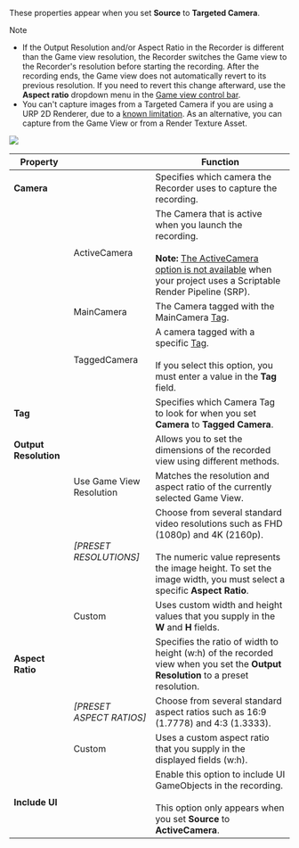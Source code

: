 These properties appear when you set **Source** to **Targeted Camera**.

>[!NOTE]
>* If the Output Resolution and/or Aspect Ratio in the Recorder is different than the Game view resolution, the Recorder switches the Game view to the Recorder's resolution before starting the recording. After the recording ends, the Game view does not automatically revert to its previous resolution. If you need to revert this change afterward, use the **Aspect ratio** dropdown menu in the [Game view control bar](https://docs.unity3d.com/Manual/GameView.html).
>* You can't capture images from a Targeted Camera if you are using a URP 2D Renderer, due to a [known limitation](KnownIssues.md#targeted-camera-recording-is-not-available-with-urp-2d-renderer). As an alternative, you can capture from the Game View or from a Render Texture Asset.

![](Images/CaptureOptionsTargetedCamera.png)

|Property||Function|
|-|-|-|
| **Camera** ||Specifies which camera the Recorder uses to capture the recording. |
|   | ActiveCamera  | The Camera that is active when you launch the recording.<br/><br/>**Note:** [The ActiveCamera option is not available](KnownIssues.md#activecamera-recording-not-available-with-srps) when your project uses a Scriptable Render Pipeline (SRP). |
|   | MainCamera   | The Camera tagged with the MainCamera [Tag](https://docs.unity3d.com/Manual/Tags.html).  |
|   | TaggedCamera  | A camera tagged with a specific [Tag](https://docs.unity3d.com/Manual/Tags.html).<br/><br/>If you select this option, you must enter a value in the **Tag** field. |
|**Tag**   |   | Specifies which Camera Tag to look for when you set **Camera** to **Tagged Camera**.|
| **Output Resolution** || Allows you to set the dimensions of the recorded view using different methods. |
|   | Use Game View Resolution | Matches the resolution and aspect ratio of the currently selected Game View. |
|   | _[PRESET RESOLUTIONS]_ | Choose from several standard video resolutions such as FHD (1080p) and 4K (2160p).<br/><br/>The numeric value represents the image height. To set the image width, you must select a specific **Aspect Ratio**. |
|   |  Custom | Uses custom width and height values that you supply in the **W** and **H** fields. |
| **Aspect Ratio** || Specifies the ratio of width to height (w:h) of the recorded view when you set the **Output Resolution** to a preset resolution. |
|   | _[PRESET ASPECT RATIOS]_ | Choose from several standard aspect ratios such as 16:9 (1.7778) and 4:3 (1.3333). |
|   | Custom   | Uses a custom aspect ratio that you supply in the displayed fields (w:h). |
| **Include UI** ||Enable this option to include UI GameObjects in the recording.<br/><br/>This option only appears when you set **Source** to **ActiveCamera**.|
